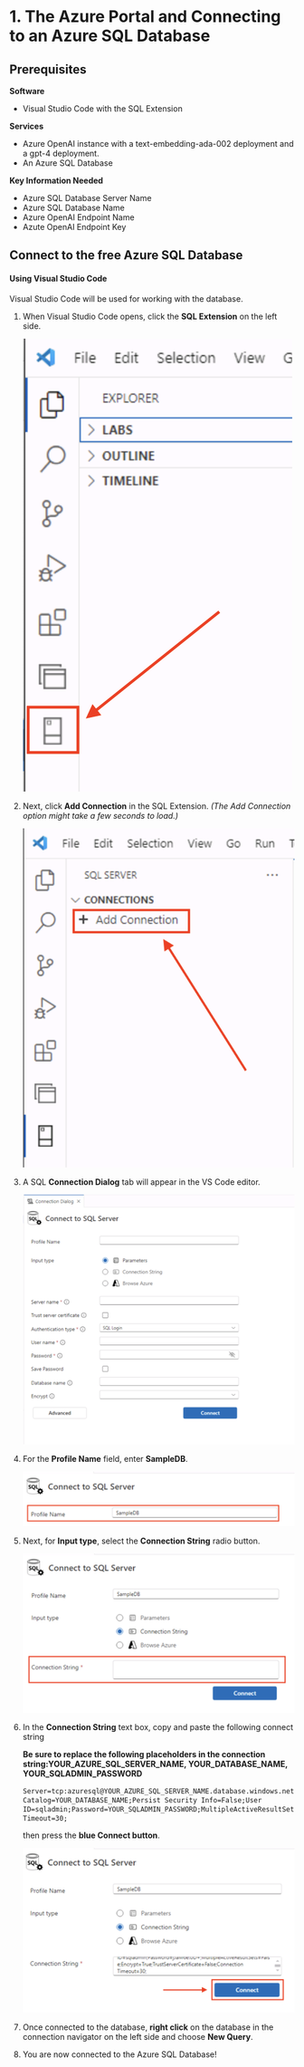 # 1. The Azure Portal and Connecting to an Azure SQL Database

## Prerequisites

**Software**
 - Visual Studio Code with the SQL Extension

**Services**
 - Azure OpenAI instance with a text-embedding-ada-002 deployment and a gpt-4 deployment.
 - An Azure SQL Database

**Key Information Needed**
 - Azure SQL Database Server Name
 - Azure SQL Database Name
 - Azure OpenAI Endpoint Name
 - Azute OpenAI Endpoint Key

## Connect to the free Azure SQL Database

#### **Using Visual Studio Code**

Visual Studio Code will be used for working with the database.

1. When Visual Studio Code opens, click the **SQL Extension** on the left side.

    ![A picture of clicking Add Connection in the SQL Extension](./media/Building%20AI-Ready%20Applications-1.png)

1. Next, click **Add Connection** in the SQL Extension. *(The Add Connection option might take a few seconds to load.)*

    ![A picture of clicking Add Connection in the SQL Extension](./media/Building%20AI-Ready%20Applications-2.png)

1. A SQL **Connection Dialog** tab will appear in the VS Code editor.

    ![A picture of the SQL Connection Dialog tab](./media/Building%20AI-Ready%20Applications-3.png)

1. For the **Profile Name** field, enter **SampleDB**.

    ![A picture of entering SampleDB in the Profile Name field](./media/Building%20AI-Ready%20Applications-4.png)

1. Next, for **Input type**, select the **Connection String** radio button.

    ![A picture of selecting the Connection String radio button for input type](./media/Building%20AI-Ready%20Applications-5.png)

1. In the **Connection String** text box, copy and paste the following connect string

    **Be sure to replace the following placeholders in the connection string:YOUR_AZURE_SQL_SERVER_NAME, YOUR_DATABASE_NAME, YOUR_SQLADMIN_PASSWORD** 

    ```
    Server=tcp:azuresql@YOUR_AZURE_SQL_SERVER_NAME.database.windows.net,1433;Initial Catalog=YOUR_DATABASE_NAME;Persist Security Info=False;User ID=sqladmin;Password=YOUR_SQLADMIN_PASSWORD;MultipleActiveResultSets=False;Encrypt=True;TrustServerCertificate=False;Connection Timeout=30;
    ```

    then press the **blue Connect button**.

    
    ![A picture of the connection string text box](./media/Building%20AI-Ready%20Applications-6.png)

1. Once connected to the database, **right click** on the database in the connection navigator on the left side and choose **New Query**.

    
1. You are now connected to the Azure SQL Database!
